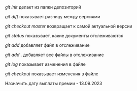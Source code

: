 *git init* делает из папки депозиторий

*git diff* показывает разницу между версиями

*git checkout master* возвращает к самой актуальной версии

*git status* показывает, какие документы отслеживаются

*git add* добавляет файл в отслеживание

*git add .* добавляет все файлы в отслеживание

*git log* показывает изменения в файле

*git checkout* показывает изменения в файле





Назначить дату выплаты премии - 13.09.2023